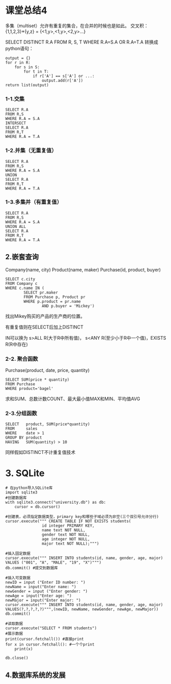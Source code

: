 # 课堂总结4

多集（multiset）允许有重复的集合，在合并的时候也是如此。
交叉积：{1,1,2,3}*{y,z} = {<1,y>,<1,y>,<2,y>...}

SELECT DISTINCT R.A
FROM R, S, T
WHERE R.A=S.A OR R.A=T.A
转换成python语句：

```
output = {}
for r in R:
	for s in S:
		for t in T:
			if r['A'] == s['A'] or ...:
				output.add(r['A'])
return list(output)
```

### 1-1.交集

```
SELECT R.A 
FROM R,S 
WHERE R.A = S.A 
INTERSECT
SELECT R.A 
FROM R,T 
WHERE R.A = T.A
```

### 1-2.并集（无重复值）

```
SELECT R.A 
FROM R,S 
WHERE R.A = S.A 
UNION
SELECT R.A 
FROM R,T 
WHERE R.A = T.A
```

### 1-3.多集并（有重复值）

```
SELECT R.A 
FROM R,S 
WHERE R.A = S.A 
UNION ALL
SELECT R.A 
FROM R,T 
WHERE R.A = T.A
```

## 2.嵌套查询

Company(name, city) Product(name, maker) Purchase(id, product, buyer)

```
SELECT c.city
FROM Company c
WHERE c.name IN (
		SELECT pr.maker
   		FROM Purchase p, Product pr
    	WHERE p.product = pr.name
				AND p.buyer = 'Mickey')
```

找出Mikey购买的产品的生产商的位置。

有重复值则在SELECT后加上DISTINCT

IN可以换为 s>ALL R(大于R中所有值)， s<ANY R(至少小于R中一个值)，EXISTS R(R中存在)

### 2-2. 聚合函数

Purchase(product, date, price, quantity)

```
SELECT SUM(price * quantity)
FROM Purchase
WHERE product='bagel'
```

求和SUM、总数计数COUNT、最大最小值MAX和MIN、平均值AVG

### 2-3.分组函数

```
SELECT   product, SUM(price*quantity)
FROM     sales 
WHERE    date > 1
GROUP BY product
HAVING   SUM(quantity) > 10
```

同样假如DISTINCT不计重复值技术

# 3. SQLite 

```
# 在python导入SQLite库
import sqlite3
#创建数据库
with sqlite3.connect("university.db") as db: 
    cursor = db.cursor()
    
#创建表，必须指定数据类型，primary key和哪些子域必须为非空(三个双引号允许分行)
cursor.execute(""" CREATE TABLE IF NOT EXISTS students( 
				id integer PRIMARY KEY, 
				name text NOT NULL,
				gender text NOT NULL,
				age integer NOT NULL,
				major text NOT NULL);""")

#插入固定数据
cursor.execute(""" INSERT INTO students(id, name, gender, age, major) 
VALUES ("001", "A", "MALE", "19", "X")""")
db.commit() #提交到数据库

#插入可变数据
newID = input ("Enter ID number: ")
newName = input("Enter name: ")
newGender = input ("Enter gender: ")
newAge = input("Enter age: ")
newMajor = input("Enter major: ")
cursor.execute(""" INSERT INTO students(id, name, gender, age, major)
VALUES(?,?,?,?,?)""",(newID, newName, newGender, newAge, newMajor))
db.commit()

#读取数据
cursor.execute("SELECT * FROM students") 
#展示数据
print(cursor.fetchall()) #直接print
for x in cursor.fetchall(): #一个个print
    print(x)

db.close() 
```

## 4.数据库系统的发展



